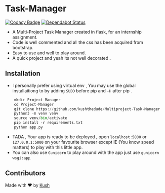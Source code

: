 # Task-Manager

[![Codacy Badge](https://api.codacy.com/project/badge/Grade/1ac554483fac462797ffa5a8b9adf2fa?style=flat-square)](https://app.codacy.com/app/kushthedude/Task-Manager?utm_source=github.com&utm_medium=referral&utm_content=kushthedude/Task-Manager&utm_campaign=Badge_Grade_Dashboard)
[![Dependabot Status](https://api.dependabot.com/badges/status?host=github&repo=kushthedude/Task-Manager)](https://dependabot.com)

- A Multi-Project Task Manager created in flask, for an internship assignment.
- Code is well commented and all the css has been acquired from bootstrap.
- Easy to use and well to play around.
- A quick project and yeah its not well decorated .


## Installation
- I personally prefer using virtual env , You may use the global installaitiong to by adding `SUDO` before pip and `-H` after pip .
```py
    mkdir Project-Manager
    cd Project-Manager
    git clone https://github.com/kushthedude/Multiproject-Task-Manager.git
    python3 -m venv venv
    source venv/bin/activate
    pip install -r requirements.txt
    python app.py
```

- TADA , Your app is ready to be deployed , open `localhost:5000` or `127.0.0.1:5000` on your favourite browser except IE (You know speed matters) to play with this little app.
- You can also use `Gunicorn` to play around with the app just use `gunicorn wsgi:app`.


## Contributors
Made with :heart: by [Kush](github.com/kushthedude)


